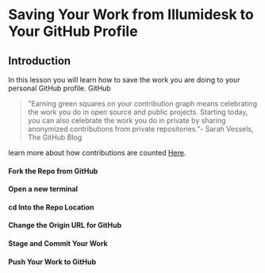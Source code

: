 # Saving Your Work from Illumidesk to Your GitHub Profile

## Introduction

In this lesson you will learn how to save the work you are doing to your personal GitHub profile.  GitHub

> "Earning green squares on your contribution graph means celebrating the work you do in open source and public projects. Starting today, you can also celebrate the work you do in private by sharing anonymized contributions from private repositories."- Sarah Vessels, The GitHub Blog

learn more about how contributions are counted [Here](https://docs.github.com/en/github/setting-up-and-managing-your-github-profile/viewing-contributions-on-your-profile).

#### Fork the Repo from GitHub

#### Open a new terminal

#### cd Into the Repo Location

#### Change the Origin URL for GitHub

#### Stage and Commit Your Work

#### Push Your Work to GitHub
